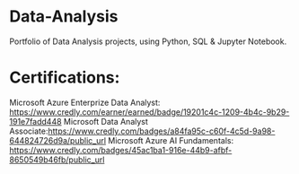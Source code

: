 # Data-Analysis
Portfolio of Data Analysis projects, using Python, SQL & Jupyter Notebook.
# Certifications:
Microsoft Azure Enterprize Data Analyst: https://www.credly.com/earner/earned/badge/19201c4c-1209-4b4c-9b29-191e7fadd448
Microsoft Data Analyst Associate:https://www.credly.com/badges/a84fa95c-c60f-4c5d-9a98-644824726d9a/public_url
Microsoft Azure AI Fundamentals: https://www.credly.com/badges/45ac1ba1-916e-44b9-afbf-8650549b46fb/public_url


